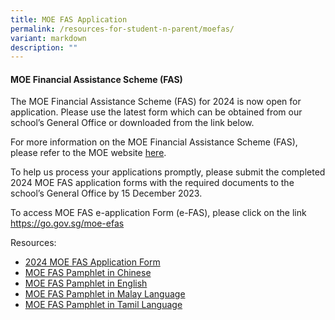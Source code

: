 ```yaml
---
title: MOE FAS Application
permalink: /resources-for-student-n-parent/moefas/
variant: markdown
description: ""
---
```

#### MOE Financial Assistance Scheme (FAS) 

The MOE Financial Assistance Scheme (FAS) for 2024 is now open for application. Please use the latest form which can be obtained from our school’s General Office or downloaded from the link below.

For more information on the MOE Financial Assistance Scheme (FAS), please refer to the MOE website <a target="_blank" href="https://www.moe.gov.sg/financial-matters/financial-assistance">here</a>.

To help us process your applications promptly, please submit the completed 2024 MOE FAS application forms with the required documents to the school’s General Office by 15 December 2023.

To access MOE FAS e-application Form (e-FAS), please click on the link https://go.gov.sg/moe-efas

Resources: 

* [2024 MOE FAS Application Form](/files/Forparents/Moefas/2024_MOE_FAS_ApplicationForm.pdf)
* [MOE FAS Pamphlet in Chinese](/files/Forparents/Moefas/moe_faspamphlet_cl.pdf)
* [MOE FAS Pamphlet in English](/files/Forparents/Moefas/moe_faspamphlet_el.pdf)
* [MOE FAS Pamphlet in Malay Language](/files/Forparents/Moefas/moe_faspamphlet_ml.pdf)
* [MOE FAS Pamphlet in Tamil Language](/files/Forparents/Moefas/moe_faspamphlet_tl.pdf)